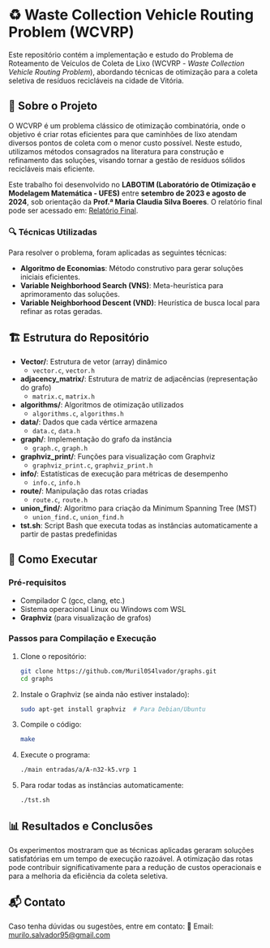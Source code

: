 # ♻️ Waste Collection Vehicle Routing Problem (WCVRP)

Este repositório contém a implementação e estudo do Problema de Roteamento de Veículos de Coleta de Lixo (WCVRP - _Waste Collection Vehicle Routing Problem_), abordando técnicas de otimização para a coleta seletiva de resíduos recicláveis na cidade de Vitória.

## 📌 Sobre o Projeto

O WCVRP é um problema clássico de otimização combinatória, onde o objetivo é criar rotas eficientes para que caminhões de lixo atendam diversos pontos de coleta com o menor custo possível. Neste estudo, utilizamos métodos consagrados na literatura para construção e refinamento das soluções, visando tornar a gestão de resíduos sólidos recicláveis mais eficiente.

Este trabalho foi desenvolvido no **LABOTIM (Laboratório de Otimização e Modelagem Matemática - UFES)** entre **setembro de 2023 e agosto de 2024**, sob orientação da **Prof.ª Maria Claudia Silva Boeres**. O relatório final pode ser acessado em: [Relatório Final](https://anaisjornadaic.sappg.ufes.br/desc.php?&id=22441).

### 🔍 Técnicas Utilizadas

Para resolver o problema, foram aplicadas as seguintes técnicas:

- **Algoritmo de Economias**: Método construtivo para gerar soluções iniciais eficientes.
- **Variable Neighborhood Search (VNS)**: Meta-heurística para aprimoramento das soluções.
- **Variable Neighborhood Descent (VND)**: Heurística de busca local para refinar as rotas geradas.

## 🏗️ Estrutura do Repositório

- **Vector/**: Estrutura de vetor (array) dinâmico
  - `vector.c`, `vector.h`
- **adjacency_matrix/**: Estrutura de matriz de adjacências (representação do grafo)
  - `matrix.c`, `matrix.h`
- **algorithms/**: Algoritmos de otimização utilizados
  - `algorithms.c`, `algorithms.h`
- **data/**: Dados que cada vértice armazena
  - `data.c`, `data.h`
- **graph/**: Implementação do grafo da instância
  - `graph.c`, `graph.h`
- **graphviz_print/**: Funções para visualização com Graphviz
  - `graphviz_print.c`, `graphviz_print.h`
- **info/**: Estatísticas de execução para métricas de desempenho
  - `info.c`, `info.h`
- **route/**: Manipulação das rotas criadas
  - `route.c`, `route.h`
- **union_find/**: Algoritmo para criação da Minimum Spanning Tree (MST)
  - `union_find.c`, `union_find.h`
- **tst.sh**: Script Bash que executa todas as instâncias automaticamente a partir de pastas predefinidas

## 🚀 Como Executar

### Pré-requisitos

- Compilador C (gcc, clang, etc.)
- Sistema operacional Linux ou Windows com WSL
- **Graphviz** (para visualização de grafos)

### Passos para Compilação e Execução

1. Clone o repositório:
   ```bash
   git clone https://github.com/Muril0S4lvador/graphs.git
   cd graphs
   ```
2. Instale o Graphviz (se ainda não estiver instalado):
   ```bash
   sudo apt-get install graphviz  # Para Debian/Ubuntu
   ```
3. Compile o código:
   ```bash
   make
   ```
4. Execute o programa:
   ```bash
   ./main entradas/a/A-n32-k5.vrp 1
   ```
5. Para rodar todas as instâncias automaticamente:
   ```bash
   ./tst.sh
   ```

## 📊 Resultados e Conclusões

Os experimentos mostraram que as técnicas aplicadas geraram soluções satisfatórias em um tempo de execução razoável. A otimização das rotas pode contribuir significativamente para a redução de custos operacionais e para a melhoria da eficiência da coleta seletiva.

## 📬 Contato

Caso tenha dúvidas ou sugestões, entre em contato:
📧 Email: murilo.salvador95@gmail.com

